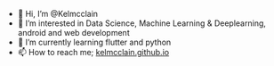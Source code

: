 - 👋 Hi, I’m @Kelmcclain
- 👀 I’m interested in Data Science, Machine Learning & Deeplearning, android and web development
- 🌱 I’m currently learning flutter and python
- 📫 How to reach me; [kelmcclain.github.io](https://kelmcclain.github.io/)

<!---
Kelmcclain/Kelmcclain is a ✨ special ✨ repository because its `README.md` (this file) appears on your GitHub profile.
You can click the Preview link to take a look at your changes.
--->
